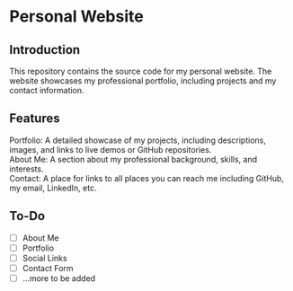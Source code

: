 # Personal Website
## Introduction
This repository contains the source code for my personal website. The website showcases my professional portfolio, including projects and my contact information.

## Features
Portfolio: A detailed showcase of my projects, including descriptions, images, and links to live demos or GitHub repositories.  
About Me: A section about my professional background, skills, and interests.  
Contact: A place for links to all places you can reach me including GitHub, my email, LinkedIn, etc.

## To-Do
- [ ] About Me
- [ ] Portfolio
- [ ] Social Links
- [ ] Contact Form
- [ ] ...more to be added
